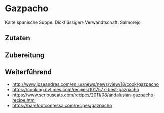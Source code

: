 # Gazpacho

Kalte spanische Suppe. Dickflüssigere Verwandtschaft: Salmorejo

## Zutaten

## Zubereitung

## Weiterführend

- http://www.joseandres.com/en_us/news/news/view/18/cook/gazpacho
- https://cooking.nytimes.com/recipes/1017577-best-gazpacho
- https://www.seriouseats.com/recipes/2011/08/andalusian-gazpacho-recipe.html
- https://barefootcontessa.com/recipes/gazpacho
